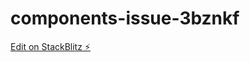# components-issue-3bznkf

[Edit on StackBlitz ⚡️](https://stackblitz.com/edit/components-issue-3bznkf)